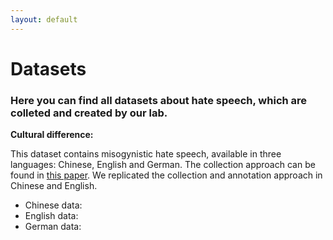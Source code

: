 ```yaml
---
layout: default
---
```


# Datasets

### Here you can find all datasets about hate speech, which are colleted and created by our lab.

**Cultural difference:**

This dataset contains misogynistic hate speech, available in three languages: Chinese, English and German. The collection approach can be found in [this paper](https://pdfs.semanticscholar.org/f48b/4dde03ae31e78d1466ce6f312be2d2205c62.pdf). We replicated the collection and annotation approach in Chinese and English.

- Chinese data:
- English data:
- German data:
